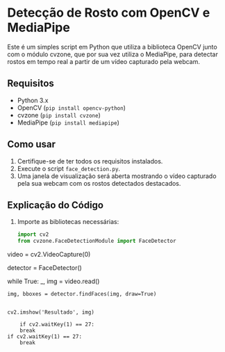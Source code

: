 # Detecção de Rosto com OpenCV e MediaPipe

Este é um simples script em Python que utiliza a biblioteca OpenCV junto com o módulo cvzone, que por sua vez utiliza o MediaPipe, para detectar rostos em tempo real a partir de um vídeo capturado pela webcam.

## Requisitos

- Python 3.x
- OpenCV (`pip install opencv-python`)
- cvzone (`pip install cvzone`)
- MediaPipe (`pip install mediapipe`)

## Como usar

1. Certifique-se de ter todos os requisitos instalados.
2. Execute o script `face_detection.py`.
3. Uma janela de visualização será aberta mostrando o vídeo capturado pela sua webcam com os rostos detectados destacados.

## Explicação do Código

1. Importe as bibliotecas necessárias:

   ```python
   import cv2
   from cvzone.FaceDetectionModule import FaceDetector

video = cv2.VideoCapture(0)


detector = FaceDetector()


while True:
    _, img = video.read()


    img, bboxes = detector.findFaces(img, draw=True)


    cv2.imshow('Resultado', img)

        if cv2.waitKey(1) == 27:
        break
    if cv2.waitKey(1) == 27:
        break



